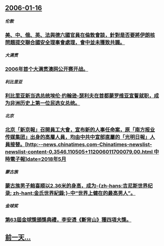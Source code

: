## [2006-01-16](/zh/news/2006/01/16/index.md)

##### 伦敦
### [美、中、俄、英、法與德六國官員在倫敦會談，針對是否要將伊朗核問題提交聯合國安全理事會處理，會中並未獲致共識。](/zh/news/2006/01/16/美-中-俄-英-法與德六國官員在倫敦會談-針對是否要將伊朗核問題提交聯合國安全理事會處理-會中並未獲致共識.md)
##### 大满贯
### [2006年首个大满贯澳网公开赛开战。](/zh/news/2006/01/16/2006年首个大满贯澳网公开赛开战.md)
##### 利比里亚
### [利比里亚新当选总统埃伦·约翰逊-瑟利夫在首都蒙罗维亚宣誓就职，成为非洲历史上第一位民选女总统。](/zh/news/2006/01/16/利比里亚新当选总统埃伦-约翰逊-瑟利夫在首都蒙罗维亚宣誓就职-成为非洲历史上第一位民选女总统.md)
##### 北京
### [北京「新京報」召開員工大會，宣布新的人事任命案，原「南方报业传媒集团」出身的高層人員，均由中共中宣部直屬的「光明日報」人員接替。[http:--news.chinatimes.com-Chinatimes-newslist-newslist-content-0,3546,110505+112006011700079,00.html 中時電子報]date=2018年5月 ](/zh/news/2006/01/16/北京-新京報-召開員工大會-宣布新的人事任命案-原-南方报业传媒集团-出身的高層人員-均由中共中宣部直屬的-光明日報-人.md)
##### 蒙古族
### [蒙古族男子鲍喜顺以2.36米的身高，成为-{zh-hans:吉尼斯世界纪录; zh-hant:金氏世界紀錄;}-中“世界上健在的最高男人”。](/zh/news/2006/01/16/蒙古族男子鲍喜顺以236米的身高-成为-zh-hans-吉尼斯世界纪录-zh-hant-金氏世界紀錄-中-世界.md)
##### 金球奖
### [第63屆金球獎頒獎典禮，李安憑《斷背山》獲四項大獎。](/zh/news/2006/01/16/第63屆金球獎頒獎典禮-李安憑-斷背山-獲四項大獎.md)
## [前一天...](/zh/news/2006/01/15/index.md)

